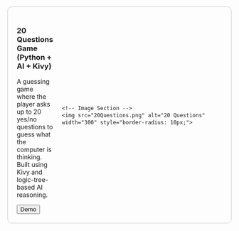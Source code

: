 <div style="flex: 1 1 48%; border: 1px solid #ccc; border-radius: 10px; padding: 20px;">
  <div style="display: flex; align-items: center; gap: 20px;">
    <!-- Text Section -->
    <div style="flex: 1;">
      <h3>20 Questions Game (Python + AI + Kivy)</h3>
      <p>A guessing game where the player asks up to 20 yes/no questions to guess what the computer is thinking. Built using Kivy and logic-tree-based AI reasoning.</p>
      <button onclick="document.getElementById('demo5').style.display='block'">Demo</button>
      <div id="demo5" style="display:none;">
        <video width="100%" height="auto" controls muted autoplay>
          <source src="Demo20Questions.mov" type="video/mp4">
          Your browser does not support the video tag.
        </video>
      </div>
    </div>

    <!-- Image Section -->
    <img src="20Questions.png" alt="20 Questions" width="300" style="border-radius: 10px;">
  </div>
</div>
